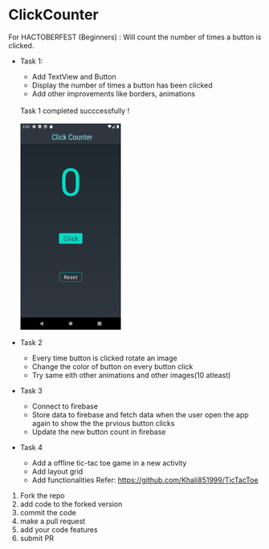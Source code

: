 # ClickCounter
For HACTOBERFEST (Beginners) : Will count the number of times a button is clicked.
- Task 1:
  - Add TextView and Button 
  - Display the number of times a button has been clicked
  - Add other improvements like borders, animations
  <br>
  Task 1 completed succcessfully !
  <br><br>
  <img src="home.png" width="200" >
  
- Task 2
  - Every time button is clicked rotate an image
  - Change the color of button on every button click
  - Try same eith other animations and other images(10 atleast)
  
- Task 3
  - Connect to firebase
  - Store data to firebase and fetch data when the user open the app again to show the the prvious button clicks
  - Update the new button count in firebase
  
 - Task 4
    - Add a offline tic-tac toe game in a new activity
    - Add layout grid
    - Add functionalities Refer: https://github.com/Khali851999/TicTacToe
  


1. Fork the repo
2. add code to the forked version
3. commit the code
4. make a pull request
5. add your code features
6. submit PR
